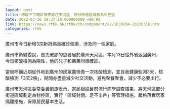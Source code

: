 ```yaml
---
layout: post
title: 穗增三宗確診有患者住天河區　部分街道區域劃為封控區
date: 2022-03-16 19:37:18.000000000 +08:00
link: https://news.rthk.hk/rthk/ch/component/k2/1639284-20220316.htm
categories: rthk
---
```


廣州市今日新增3宗新冠病毒確診個案，涉及同一個家庭。

廣州市衛健委說，首先確診的患者居於廣州天河區，本月13日從外省返回廣州，今日核酸檢測為陽性，他的兒子和弟弟同樣確診。

當局呼籲近期從外地到廣州的民眾盡快做一次核酸檢測，並自我健康監測3天，核酸檢測「3天2檢」，期間亦盡量減少社交活動，避免聚餐聚會，減少不必要出行。

廣州市天河區委常委黃凱旋表示，當局根據目前流行病學調查結果，將天河區部分街道區域劃定為封控區，實行「區域封閉、足不出戶」等管理措施，嚴格落實居家隔離措施，保障居民基本生活。

